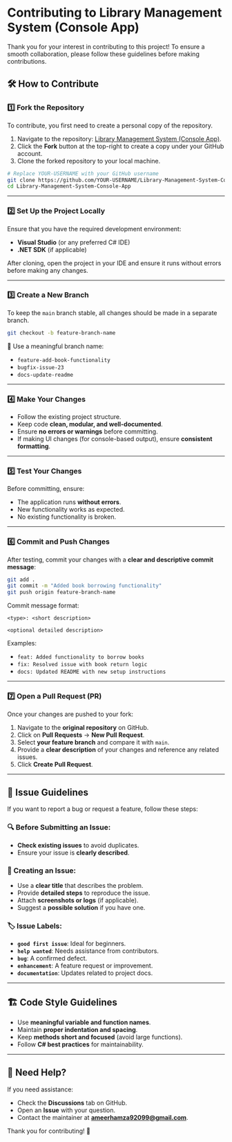 # Contributing to Library Management System (Console App)

Thank you for your interest in contributing to this project! To ensure a smooth collaboration, please follow these guidelines before making contributions.

## 🛠 How to Contribute

### 1️⃣ Fork the Repository
To contribute, you first need to create a personal copy of the repository.

1. Navigate to the repository: [Library Management System (Console App)](https://github.com/Hamza-92/Library-Management-System-Console-App).
2. Click the **Fork** button at the top-right to create a copy under your GitHub account.
3. Clone the forked repository to your local machine.

```sh
# Replace YOUR-USERNAME with your GitHub username
git clone https://github.com/YOUR-USERNAME/Library-Management-System-Console-App.git
cd Library-Management-System-Console-App
```

---

### 2️⃣ Set Up the Project Locally
Ensure that you have the required development environment:

- **Visual Studio** (or any preferred C# IDE)
- **.NET SDK** (if applicable)

After cloning, open the project in your IDE and ensure it runs without errors before making any changes.

---

### 3️⃣ Create a New Branch
To keep the `main` branch stable, all changes should be made in a separate branch.

```sh
git checkout -b feature-branch-name
```

🔹 Use a meaningful branch name:
- `feature-add-book-functionality`
- `bugfix-issue-23`
- `docs-update-readme`

---

### 4️⃣ Make Your Changes
- Follow the existing project structure.
- Keep code **clean, modular, and well-documented**.
- Ensure **no errors or warnings** before committing.
- If making UI changes (for console-based output), ensure **consistent formatting**.

---

### 5️⃣ Test Your Changes
Before committing, ensure:
- The application runs **without errors**.
- New functionality works as expected.
- No existing functionality is broken.

---

### 6️⃣ Commit and Push Changes
After testing, commit your changes with a **clear and descriptive commit message**:

```sh
git add .
git commit -m "Added book borrowing functionality"
git push origin feature-branch-name
```

Commit message format:
```
<type>: <short description>

<optional detailed description>
```
Examples:
- `feat: Added functionality to borrow books`
- `fix: Resolved issue with book return logic`
- `docs: Updated README with new setup instructions`

---

### 7️⃣ Open a Pull Request (PR)
Once your changes are pushed to your fork:

1. Navigate to the **original repository** on GitHub.
2. Click on **Pull Requests** → **New Pull Request**.
3. Select **your feature branch** and compare it with `main`.
4. Provide a **clear description** of your changes and reference any related issues.
5. Click **Create Pull Request**.

---

## 📌 Issue Guidelines
If you want to report a bug or request a feature, follow these steps:

### 🔍 Before Submitting an Issue:
- **Check existing issues** to avoid duplicates.
- Ensure your issue is **clearly described**.

### 📝 Creating an Issue:
- Use a **clear title** that describes the problem.
- Provide **detailed steps** to reproduce the issue.
- Attach **screenshots or logs** (if applicable).
- Suggest a **possible solution** if you have one.

### 🏷 Issue Labels:
- **`good first issue`**: Ideal for beginners.
- **`help wanted`**: Needs assistance from contributors.
- **`bug`**: A confirmed defect.
- **`enhancement`**: A feature request or improvement.
- **`documentation`**: Updates related to project docs.

---

## 🏗 Code Style Guidelines
- Use **meaningful variable and function names**.
- Maintain **proper indentation and spacing**.
- Keep **methods short and focused** (avoid large functions).
- Follow **C# best practices** for maintainability.

---

## 🤝 Need Help?
If you need assistance:
- Check the **Discussions** tab on GitHub.
- Open an **Issue** with your question.
- Contact the maintainer at **ameerhamza92099@gmail.com**.

Thank you for contributing! 🚀
